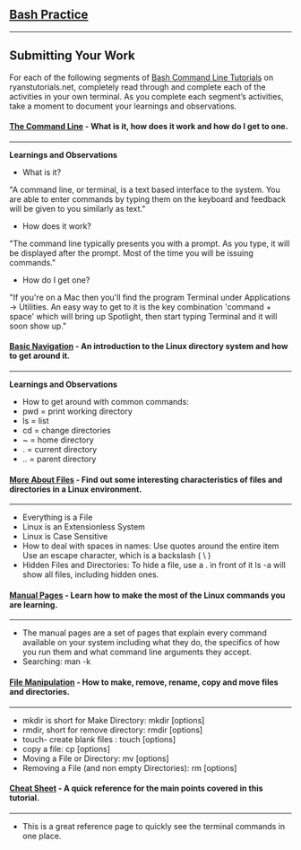 ## [Bash Practice](https://codefellows.github.io/common_curriculum/prework/terminal)
___

## Submitting Your Work
For each of the following segments of [Bash Command Line Tutorials](https://ryanstutorials.net/linuxtutorial/) on ryanstutorials.net, completely read through and complete each of the activities in your own terminal. As you complete each segment’s activities, take a moment to document your learnings and observations.

#### [The Command Line](https://ryanstutorials.net/linuxtutorial/commandline.php) - What is it, how does it work and how do I get to one.
___
**Learnings and Observations**

* What is it?

"A command line, or terminal, is a text based interface to the system. You are able to enter commands by typing them on the keyboard and feedback will be given to you similarly as text."

* How does it work?

"The command line typically presents you with a prompt. As you type, it will be displayed after the prompt. Most of the time you will be issuing commands."

* How do I get one?

"If you're on a Mac then you'll find the program Terminal under Applications -> Utilities. An easy way to get to it is the key combination 'command + space' which will bring up Spotlight, then start typing Terminal and it will soon show up."





#### [Basic Navigation](https://ryanstutorials.net/linuxtutorial/navigation.php) - An introduction to the Linux directory system and how to get around it.
___
**Learnings and Observations**

* How to get around with common commands:
* pwd = print working directory
* ls = list
* cd = change directories
* ~ = home directory
* . = current directory
* .. = parent directory




#### [More About Files](https://ryanstutorials.net/linuxtutorial/aboutfiles.php) - Find out some interesting characteristics of files and directories in a Linux environment.
___

* Everything is a File
* Linux is an Extensionless System
* Linux is Case Sensitive
* How to deal with spaces in names:
    Use quotes around the entire item
    Use an escape character, which is a backslash ( \ )
* Hidden Files and Directories:
    To hide a file, use a . in front of it
    ls -a will show all files, including hidden ones.



#### [Manual Pages](https://ryanstutorials.net/linuxtutorial/manual.php) - Learn how to make the most of the Linux commands you are learning.
___

* The manual pages are a set of pages that explain every command available on your system including what they do, the specifics of how you run them and what command line arguments they accept. 
* Searching: man -k <search term>


#### [File Manipulation](https://ryanstutorials.net/linuxtutorial/filemanipulation.php) - How to make, remove, rename, copy and move files and directories.
___
* mkdir is short for Make Directory:  mkdir [options] <Directory>
* rmdir, short for remove directory:  rmdir [options] <Directory>
* touch- create blank files : touch [options] <filename>
* copy a file: cp [options] <source> <destination>
* Moving a File or Directory: mv [options] <source> <destination>
* Removing a File (and non empty Directories): rm [options] <file>



#### [Cheat Sheet](https://ryanstutorials.net/linuxtutorial/cheatsheet.php) - A quick reference for the main points covered in this tutorial.
___
* This is a great reference page to quickly see the terminal commands in one place. 

